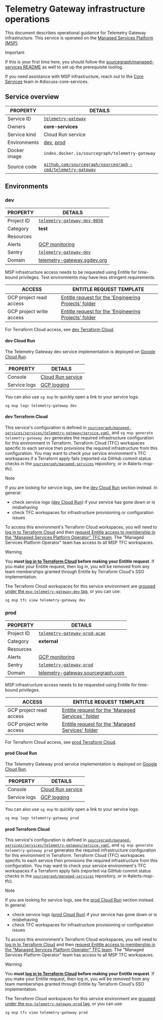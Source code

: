 # Telemetry Gateway infrastructure operations

<!--
Generated documentation; DO NOT EDIT. Regenerate using this command: 'sg msp operations generate-handbook-pages'

Last updated: 2024-03-20 14:31:31.19674 +0000 UTC
Generated from: https://github.com/sourcegraph/managed-services/tree/17f8bdf7fc229d21f8b9bf1823318c1c39f9d92f
-->

This document describes operational guidance for Telemetry Gateway infrastructure.
This service is operated on the [Managed Services Platform (MSP)](../teams/core-services/managed-services/platform.md).

> [!IMPORTANT]
> If this is your first time here, you should follow the [sourcegraph/managed-services README](https://github.com/sourcegraph/managed-services/blob/main/README.md) as well to set up the prerequisite tooling.

If you need assistance with MSP infrastructure, reach out to the [Core Services](../teams/core-services/index.md) team in #discuss-core-services.

## Service overview

| PROPERTY     | DETAILS                                                                                                                                      |
| ------------ | -------------------------------------------------------------------------------------------------------------------------------------------- |
| Service ID   | [`telemetry-gateway`](https://github.com/sourcegraph/managed-services/blob/main/services/telemetry-gateway/service.yaml)                     |
| Owners       | **core-services**                                                                                                                            |
| Service kind | Cloud Run service                                                                                                                            |
| Environments | [dev](#dev), [prod](#prod)                                                                                                                   |
| Docker image | `index.docker.io/sourcegraph/telemetry-gateway`                                                                                              |
| Source code  | [`github.com/sourcegraph/sourcegraph` - `cmd/telemetry-gateway`](https://github.com/sourcegraph/sourcegraph/tree/HEAD/cmd/telemetry-gateway) |

## Environments

### dev

| PROPERTY   | DETAILS                                                                                                   |
| ---------- | --------------------------------------------------------------------------------------------------------- |
| Project ID | [`telemetry-gateway-dev-0050`](https://console.cloud.google.com/run?project=telemetry-gateway-dev-0050)   |
| Category   | **test**                                                                                                  |
| Resources  |                                                                                                           |
| Alerts     | [GCP monitoring](https://console.cloud.google.com/monitoring/alerting?project=telemetry-gateway-dev-0050) |
| Sentry     | [`telemetry-gateway-dev`](https://sourcegraph.sentry.io/projects/telemetry-gateway-dev/)                  |
| Domain     | [telemetry-gateway.sgdev.org](https://telemetry-gateway.sgdev.org)                                        |

MSP infrastructure access needs to be requested using Entitle for time-bound privileges. Test environments may have less stringent requirements.

| ACCESS                   | ENTITLE REQUEST TEMPLATE                                                                                                                                                                                                                                                                                                                                  |
| ------------------------ | --------------------------------------------------------------------------------------------------------------------------------------------------------------------------------------------------------------------------------------------------------------------------------------------------------------------------------------------------------- |
| GCP project read access  | [Entitle request for the 'Engineering Projects' folder](https://app.entitle.io/request?data=eyJkdXJhdGlvbiI6IjIxNjAwIiwianVzdGlmaWNhdGlvbiI6IkVOVEVSIEpVU1RJRklDQVRJT04gSEVSRSIsInJvbGVJZHMiOlt7ImlkIjoiZGY3NWJkNWMtYmUxOC00MjhmLWEzNjYtYzlhYTU1MGIwODIzIiwidGhyb3VnaCI6ImRmNzViZDVjLWJlMTgtNDI4Zi1hMzY2LWM5YWE1NTBiMDgyMyIsInR5cGUiOiJyb2xlIn1dfQ%3D%3D) |
| GCP project write access | [Entitle request for the 'Engineering Projects' folder](https://app.entitle.io/request?data=eyJkdXJhdGlvbiI6IjIxNjAwIiwianVzdGlmaWNhdGlvbiI6IkVOVEVSIEpVU1RJRklDQVRJT04gSEVSRSIsInJvbGVJZHMiOlt7ImlkIjoiYzJkMTUwOGEtMGQ0ZS00MjA1LWFiZWUtOGY1ODg1ZGY3ZDE4IiwidGhyb3VnaCI6ImMyZDE1MDhhLTBkNGUtNDIwNS1hYmVlLThmNTg4NWRmN2QxOCIsInR5cGUiOiJyb2xlIn1dfQ%3D%3D) |

For Terraform Cloud access, see [dev Terraform Cloud](#dev-terraform-cloud).

#### dev Cloud Run

The Telemetry Gateway dev service implementation is deployed on [Google Cloud Run](https://cloud.google.com/run).

| PROPERTY     | DETAILS                                                                                                                                                                                                                                                                                                                                 |
| ------------ | --------------------------------------------------------------------------------------------------------------------------------------------------------------------------------------------------------------------------------------------------------------------------------------------------------------------------------------- |
| Console      | [Cloud Run service](https://console.cloud.google.com/run?project=telemetry-gateway-dev-0050)                                                                                                                                                                                                                                            |
| Service logs | [GCP logging](https://console.cloud.google.com/logs/query;query=resource.type%20%3D%20%22cloud_run_revision%22%20-logName%3D~%22logs%2Frun.googleapis.com%252Frequests%22;summaryFields=jsonPayload%252FInstrumentationScope,jsonPayload%252FBody,jsonPayload%252FAttributes%252Ferror:false:32:end?project=telemetry-gateway-dev-0050) |

You can also use `sg msp` to quickly open a link to your service logs:

```bash
sg msp logs telemetry-gateway dev
```

#### dev Terraform Cloud

This service's configuration is defined in [`sourcegraph/managed-services/services/telemetry-gateway/service.yaml`](https://github.com/sourcegraph/managed-services/blob/main/services/telemetry-gateway/service.yaml), and `sg msp generate telemetry-gateway dev` generates the required infrastructure configuration for this environment in Terraform.
Terraform Cloud (TFC) workspaces specific to each service then provisions the required infrastructure from this configuration.
You may want to check your service environment's TFC workspaces if a Terraform apply fails (reported via GitHub commit status checks in the [`sourcegraph/managed-services`](https://github.com/sourcegraph/managed-services) repository, or in #alerts-msp-tfc).

> [!NOTE]
> If you are looking for service logs, see the [dev Cloud Run](#dev-cloud-run) section instead. In general:
>
> - check service logs ([dev Cloud Run](#dev-cloud-run)) if your service has gone down or is misbehaving
> - check TFC workspaces for infrastructure provisioning or configuration issues

To access this environment's Terraform Cloud workspaces, you will need to [log in to Terraform Cloud](https://app.terraform.io/app/sourcegraph) and then [request Entitle access to membership in the "Managed Services Platform Operator" TFC team](https://app.entitle.io/request?data=eyJkdXJhdGlvbiI6IjM2MDAiLCJqdXN0aWZpY2F0aW9uIjoiSlVTVElGSUNBVElPTiBIRVJFIiwicm9sZUlkcyI6W3siaWQiOiJiMzg3MzJjYy04OTUyLTQ2Y2QtYmIxZS1lZjI2ODUwNzIyNmIiLCJ0aHJvdWdoIjoiYjM4NzMyY2MtODk1Mi00NmNkLWJiMWUtZWYyNjg1MDcyMjZiIiwidHlwZSI6InJvbGUifV19).
The "Managed Services Platform Operator" team has access to all MSP TFC workspaces.

> [!WARNING]
> You **must [log in to Terraform Cloud](https://app.terraform.io/app/sourcegraph) before making your Entitle request**.
> If you make your Entitle request, then log in, you will be removed from any team memberships granted through Entitle by Terraform Cloud's SSO implementation.

The Terraform Cloud workspaces for this service environment are [grouped under the `msp-telemetry-gateway-dev` tag](https://app.terraform.io/app/sourcegraph/workspaces?tag=msp-telemetry-gateway-dev), or you can use:

```bash
sg msp tfc view telemetry-gateway dev
```

### prod

| PROPERTY   | DETAILS                                                                                                    |
| ---------- | ---------------------------------------------------------------------------------------------------------- |
| Project ID | [`telemetry-gateway-prod-acae`](https://console.cloud.google.com/run?project=telemetry-gateway-prod-acae)  |
| Category   | **external**                                                                                               |
| Resources  |                                                                                                            |
| Alerts     | [GCP monitoring](https://console.cloud.google.com/monitoring/alerting?project=telemetry-gateway-prod-acae) |
| Sentry     | [`telemetry-gateway-prod`](https://sourcegraph.sentry.io/projects/telemetry-gateway-prod/)                 |
| Domain     | [telemetry-gateway.sourcegraph.com](https://telemetry-gateway.sourcegraph.com)                             |

MSP infrastructure access needs to be requested using Entitle for time-bound privileges.

| ACCESS                   | ENTITLE REQUEST TEMPLATE                                                                                                                                                                                                                                                                                                                               |
| ------------------------ | ------------------------------------------------------------------------------------------------------------------------------------------------------------------------------------------------------------------------------------------------------------------------------------------------------------------------------------------------------ |
| GCP project read access  | [Entitle request for the 'Managed Services ' folder](https://app.entitle.io/request?data=eyJkdXJhdGlvbiI6IjEwODAwIiwianVzdGlmaWNhdGlvbiI6IkVOVEVSIEpVU1RJRklDQVRJT04gSEVSRSIsInJvbGVJZHMiOlt7ImlkIjoiYTQ4OWM2MDktNTBlYy00ODAzLWIzZjItMzYzZGJhMTgwMWJhIiwidGhyb3VnaCI6ImE0ODljNjA5LTUwZWMtNDgwMy1iM2YyLTM2M2RiYTE4MDFiYSIsInR5cGUiOiJyb2xlIn1dfQ%3D%3D) |
| GCP project write access | [Entitle request for the 'Managed Services' folder](https://app.entitle.io/request?data=eyJkdXJhdGlvbiI6IjEwODAwIiwianVzdGlmaWNhdGlvbiI6IkVOVEVSIEpVU1RJRklDQVRJT04gSEVSRSIsInJvbGVJZHMiOlt7ImlkIjoiODQzNTYxNzktZjkwMi00MDVlLTlhMTQtNTY3YTY1NmM5MzdmIiwidGhyb3VnaCI6Ijg0MzU2MTc5LWY5MDItNDA1ZS05YTE0LTU2N2E2NTZjOTM3ZiIsInR5cGUiOiJyb2xlIn1dfQ%3D%3D)  |

For Terraform Cloud access, see [prod Terraform Cloud](#prod-terraform-cloud).

#### prod Cloud Run

The Telemetry Gateway prod service implementation is deployed on [Google Cloud Run](https://cloud.google.com/run).

| PROPERTY     | DETAILS                                                                                                                                                                                                                                                                                                                                  |
| ------------ | ---------------------------------------------------------------------------------------------------------------------------------------------------------------------------------------------------------------------------------------------------------------------------------------------------------------------------------------- |
| Console      | [Cloud Run service](https://console.cloud.google.com/run?project=telemetry-gateway-prod-acae)                                                                                                                                                                                                                                            |
| Service logs | [GCP logging](https://console.cloud.google.com/logs/query;query=resource.type%20%3D%20%22cloud_run_revision%22%20-logName%3D~%22logs%2Frun.googleapis.com%252Frequests%22;summaryFields=jsonPayload%252FInstrumentationScope,jsonPayload%252FBody,jsonPayload%252FAttributes%252Ferror:false:32:end?project=telemetry-gateway-prod-acae) |

You can also use `sg msp` to quickly open a link to your service logs:

```bash
sg msp logs telemetry-gateway prod
```

#### prod Terraform Cloud

This service's configuration is defined in [`sourcegraph/managed-services/services/telemetry-gateway/service.yaml`](https://github.com/sourcegraph/managed-services/blob/main/services/telemetry-gateway/service.yaml), and `sg msp generate telemetry-gateway prod` generates the required infrastructure configuration for this environment in Terraform.
Terraform Cloud (TFC) workspaces specific to each service then provisions the required infrastructure from this configuration.
You may want to check your service environment's TFC workspaces if a Terraform apply fails (reported via GitHub commit status checks in the [`sourcegraph/managed-services`](https://github.com/sourcegraph/managed-services) repository, or in #alerts-msp-tfc).

> [!NOTE]
> If you are looking for service logs, see the [prod Cloud Run](#prod-cloud-run) section instead. In general:
>
> - check service logs ([prod Cloud Run](#prod-cloud-run)) if your service has gone down or is misbehaving
> - check TFC workspaces for infrastructure provisioning or configuration issues

To access this environment's Terraform Cloud workspaces, you will need to [log in to Terraform Cloud](https://app.terraform.io/app/sourcegraph) and then [request Entitle access to membership in the "Managed Services Platform Operator" TFC team](https://app.entitle.io/request?data=eyJkdXJhdGlvbiI6IjM2MDAiLCJqdXN0aWZpY2F0aW9uIjoiSlVTVElGSUNBVElPTiBIRVJFIiwicm9sZUlkcyI6W3siaWQiOiJiMzg3MzJjYy04OTUyLTQ2Y2QtYmIxZS1lZjI2ODUwNzIyNmIiLCJ0aHJvdWdoIjoiYjM4NzMyY2MtODk1Mi00NmNkLWJiMWUtZWYyNjg1MDcyMjZiIiwidHlwZSI6InJvbGUifV19).
The "Managed Services Platform Operator" team has access to all MSP TFC workspaces.

> [!WARNING]
> You **must [log in to Terraform Cloud](https://app.terraform.io/app/sourcegraph) before making your Entitle request**.
> If you make your Entitle request, then log in, you will be removed from any team memberships granted through Entitle by Terraform Cloud's SSO implementation.

The Terraform Cloud workspaces for this service environment are [grouped under the `msp-telemetry-gateway-prod` tag](https://app.terraform.io/app/sourcegraph/workspaces?tag=msp-telemetry-gateway-prod), or you can use:

```bash
sg msp tfc view telemetry-gateway prod
```
